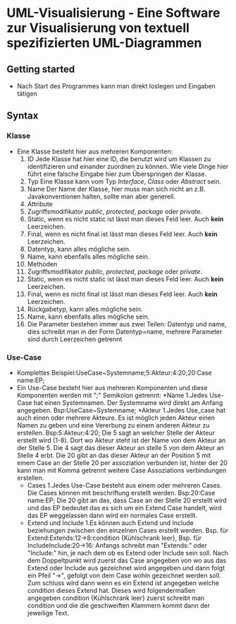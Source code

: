 # UML-Visualisierung - Eine Software zur Visualisierung von textuell spezifizierten UML-Diagrammen

## Getting started
* Nach Start des Programmes kann man direkt loslegen und Eingaben tätigen

## Syntax
### Klasse
* Eine Klasse besteht hier aus mehreren Komponenten:
  1. ID
  Jede Klasse hat hier eine ID, die benutzt wird um Klassen zu identifizieren und einander zuordnen zu können. Wie viele Dinge hier führt eine falsche Eingabe hier zum Überspringen der Klasse.
  2. Typ
  Eine Klasse kann vom Typ *Interface*, *Class* oder *Abstract* sein.
  3. Name
  Der Name der Klasse, hier muss man sich nicht an z.B. Javakonventionen halten, sollte man aber generell.
  4. Attribute
    1. Zugriffsmodifikator *public*, *protected*, *package* oder *private*.
    2. Static, wenn es nicht static ist lässt man dieses Feld leer. Auch __kein__ Leerzeichen.
    3. Final, wenn es nicht final ist lässt man dieses Feld leer. Auch __kein__ Leerzeichen.
    4. Datentyp, kann alles mögliche sein.
    5. Name, kann ebenfalls alles mögliche sein.
   5. Methoden
    1. Zugriffsmodifikator *public*, *protected*, *package* oder *private*.
    2. Static, wenn es nicht static ist lässt man dieses Feld leer. Auch __kein__ Leerzeichen.
    3. Final, wenn es nicht final ist lässt man dieses Feld leer. Auch __kein__ Leerzeichen.
    4. Rückgabetyp, kann alles mögliche sein.
    5. Name, kann ebenfalls alles mögliche sein.
    6. Die Parameter bestehen immer aus zwei Teilen: Datentyp und name, dies schreibt man in der Form Datentyp=name, mehrere Parameter sind durch Leerzeichen getrennt
### Use-Case
* Komplettes Beispiel:UseCase~Systemname;5:Akteur:4:20;20:Case name:EP;
* Ein Use-Case besteht hier aus mehreren Komponenten und diese Komponenten werden mit ";" Semikolon getrennt:
  *Name
  1.Jedes Use-Case hat einen Systemnamen. Der Systemname wird direkt am Anfang angegeben. 
  Bsp:UseCase~Systemname;
  *Akteur
 1.Jedes Use_case hat auch einen oder mehrere Akteure. Es ist möglich jeden Akteur einen Namen zu geben und eine Vererbung zu einem     anderen Akteur zu erstellen. 
  Bsp:5:Akteur:4:20;
  Die 5 sagt an welcher Stelle der Akteur erstellt wird (1-8).
  Dort wo Akteur steht ist der Name von dem Akteur an der Stelle 5.
  Die 4 sagt das dieser Akteur an stelle 5 von dem Akteur an Stelle 4 erbt.
  Die 20 gibt an das dieser Akteur an der Position 5 mit einem Case an der Stelle 20 per assoziation verbunden ist, hinter der 20 kann man mit Komma getrennt weitere Case Assoziations verbindungen erstellen. 
  * Cases
  1.Jedes Use-Case besteht aus einem oder mehreren Cases. Die Cases können mit beschriftung erstellt werden.
  Bsp:20:Case name:EP;
  Die 20 gibt an das, dass Case an der Stelle 20 erstellt wird und das EP bedeutet das es sich um ein Extend Case handelt, wird das EP weggelassen dann wird ein normales Case erstellt.
  * Extend und Include
 1.Es können auch Extend und Include beziehungen zwischen den einzelnen Cases erstellt werden.
  Bsp. für Extend:Extends:12->8:condition {Kühlschrank leer},
  Bsp. für IncludeInclude:20->16:
  Anfangs schreibt man "Extends:" oder "Include:" hin, je nach dem ob es Extend oder Include sein soll.
  Nach dem Doppeltpunkt wird zuerst das Case angegeben von wo aus das Extend oder Include aus gezeichnet wird angegeben und dann folgt ein Pfeil "->", gefolgt von dem Case wohin gezeichnet werden soll. Zum schluss wird dann wenn es ein Extend ist angegeben welche condition dieses Extend hat. Dieses wird folgendermaßen angegeben   condition {Kühlschrank leer}    zuerst schreibt man condition und die die geschweiften Klammern kommt dann der jeweilige Text.
